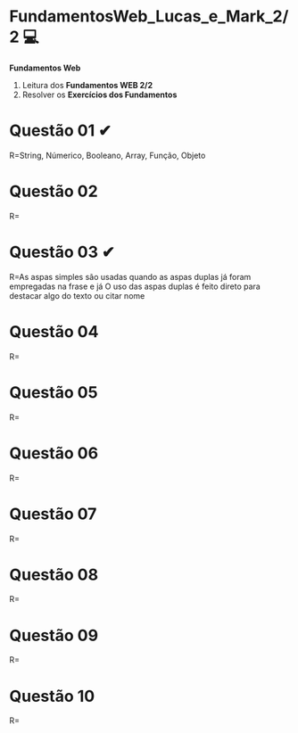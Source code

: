 # FundamentosWeb_Lucas_e_Mark_2/2 💻
**Fundamentos Web**
1. Leitura dos **Fundamentos WEB 2/2**
2. Resolver os **Exercícios dos Fundamentos** 

# Questão 01 ✔
R=String, Númerico, Booleano, Array, Função, Objeto
# Questão 02
R=
# Questão 03 ✔
R=As aspas simples são usadas quando as aspas duplas já foram empregadas na frase e já
 O uso das aspas duplas é feito direto para destacar algo do texto ou citar nome 
# Questão 04
R=
# Questão 05
R=
# Questão 06
R=
# Questão 07
R=
# Questão 08
R=
# Questão 09
R=
# Questão 10
R=
